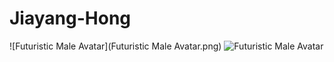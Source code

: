 # Jiayang-Hong
![Futuristic Male Avatar](Futuristic Male Avatar.png)
![Futuristic Male Avatar](file-U7tHsjxFgti3uYoF7rVXZUXo)
